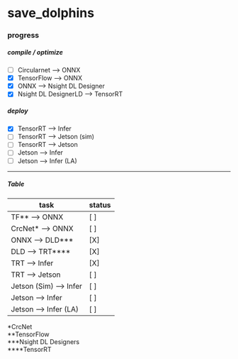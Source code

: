 # save_dolphins

### progress

##### compile / optimize
* [ ] Circularnet --> ONNX
* [X] TensorFlow --> ONNX
* [X] ONNX --> Nsight DL Designer
* [X] Nsight DL DesignerLD --> TensorRT

##### deploy
* [X] TensorRT --> Infer
* [ ] TensorRT --> Jetson (sim)
* [ ] TensorRT --> Jetson 
* [ ] Jetson --> Infer
* [ ] Jetson --> Infer (LA)

---

##### Table
| task                   | status  |
| --------               | ------- |
| TF** --> ONNX          |  [ ]    |
| CrcNet*  --> ONNX      |  [ ]    |
| ONNX --> DLD***        |  [X]    |
| DLD --> TRT****        |  [X]    |
| TRT --> Infer          |  [X]    |
| TRT --> Jetson         |  [ ]    |
| Jetson (Sim) --> Infer |  [ ]    |
| Jetson --> Infer       |  [ ]    |
| Jetson --> Infer (LA)  |  [ ]    |



*CrcNet  
**TensorFlow  
***Nsight DL Designers  
****TensorRT  

